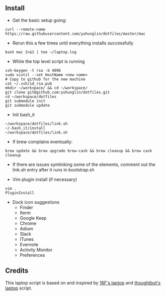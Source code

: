 ## Install
- Get the basic setup going:
```
curl --remote-name https://raw.githubusercontent.com/yuhunglin/dotfiles/master/mac
```

- Rerun this a few times until everything installs successfully
```
bash mac 2>&1 | tee ~/laptop.log
```

- While the top level script is running
```
ssh-keygen -t rsa -b 4096
sudo scutil --set HostName <new name>
# Copy to github for the new machine
cat ~/.ssh/id_rsa.pub
mkdir ~/workspace/ && cd ~/workspace/
git clone git@github.com:yuhunglin/dotfiles.git
cd ~/workspace/dotfiles
git submodule init
git submodule update
```

- Init bash_it
```
~/workspace/dotfiles/link.sh
~/.bash_it/install
~/workspace/dotfiles/link.sh
```

- If brew complains eventually:
```
brew update && brew upgrade brew-cask && brew cleanup && brew cask cleanup
```

- If there are issues symlinking some of the elements, comment out the link.sh entry after it runs in bootstrap.sh

- Vim plugin install (if necessary)
```
vim .
PluginInstall
```

- Dock icon suggestions
  - Finder
  - Iterm
  - Google Keep
  - Chrome
  - Adium
  - Slack
  - ITunes
  - Evernote
  - Activity Monitor
  - Preferences


## Credits
This laptop script is based on and inspired by [18F's laptop](https://github.com/18F/laptop) and [thoughtbot's laptop](https://github.com/thoughtbot/laptop) script.
